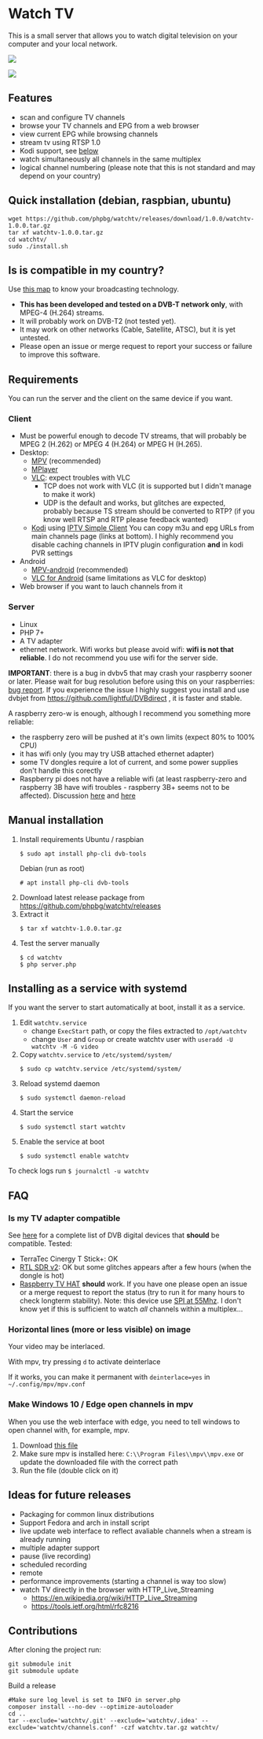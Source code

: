 # Watch TV
This is a small server that allows you to watch digital television on your computer and your local network.

![](channels.png)

![](guide.png)

## Features
* scan and configure TV channels
* browse your TV channels and EPG from a web browser
* view current EPG while browsing channels
* stream tv using RTSP 1.0
* Kodi support, see [below](#kodi)
* watch simultaneously all channels in the same multiplex
* logical channel numbering (please note that this is not standard and may depend on your country)

## Quick installation (debian, raspbian, ubuntu)
```shell
wget https://github.com/phpbg/watchtv/releases/download/1.0.0/watchtv-1.0.0.tar.gz
tar xf watchtv-1.0.0.tar.gz
cd watchtv/
sudo ./install.sh
```

## Is is compatible in my country?
Use [this map](https://fr.wikipedia.org/wiki/DVB-T#/media/File:Digital_terrestrial_television_standards.svg) to know your broadcasting technology.
* **This has been developed and tested on a DVB-T network only**, with MPEG-4 (H.264) streams.
* It will probably work on DVB-T2 (not tested yet).
* It may work on other networks (Cable, Satellite, ATSC), but it is yet untested.
* Please open an issue or merge request to report your success or failure to improve this software. 

## Requirements
You can run the server and the client on the same device if you want.

### Client
* Must be powerful enough to decode TV streams, that will probably be MPEG 2 (H.262) or MPEG 4 (H.264) or MPEG H (H.265).
* Desktop:
  * [MPV](https://mpv.io/) (recommended)
  * [MPlayer](http://www.mplayerhq.hu)
  * [VLC](https://www.videolan.org/vlc): expect troubles with VLC
    * TCP does not work with VLC (it is supported but I didn't manage to make it work)
    * UDP is the default and works, but glitches are expected, probably because TS stream should be converted to RTP? (if you know well RTSP and RTP please feedback wanted)
  * <a name="kodi"></a>[Kodi](https://kodi.tv/) using [IPTV Simple Client](https://kodi.wiki/view/Add-on:IPTV_Simple_Client) You can copy m3u and epg URLs from main channels page (links at bottom). I highly recommend you disable caching channels in IPTV plugin configuration **and** in kodi PVR settings 
* Android
  * [MPV-android](https://play.google.com/store/apps/details?id=is.xyz.mpv) (recommended)
  * [VLC for Android](https://play.google.com/store/apps/details?id=org.videolan.vlc) (same limitations as VLC for desktop)
* Web browser if you want to lauch channels from it

### Server
* Linux
* PHP 7+
* A TV adapter
* ethernet network. Wifi works but please avoid wifi: **wifi is not that reliable**. I do not recommend you use wifi for the server side.

**IMPORTANT**: there is a bug in dvbv5 that may crash your raspberry sooner or later. Please wait for bug resolution before using this on your raspberries: [bug report](https://bugs.launchpad.net/raspbian/+bug/1819650). If you experience the issue I highly suggest you install and use dvbjet from https://github.com/lightful/DVBdirect , it is faster and stable. 

A raspberry zero-w is enough, although I recommend you something more reliable:
* the raspberry zero will be pushed at it's own limits (expect 80% to 100% CPU)
* it has wifi only (you may try USB attached ethernet adapter)
* some TV dongles require a lot of current, and some power supplies don't handle this corectly
* Raspberry pi does not have a reliable wifi (at least raspberry-zero and raspberry 3B have wifi troubles - raspberry 3B+ seems not to be affected). Discussion [here](https://www.raspberrypi.org/forums/viewtopic.php?f=28&t=188891&sid=afdef6524bddc08ec983fe57bb3a797c) and [here](https://www.raspberrypi.org/forums/viewtopic.php?f=36&t=234058)

## Manual installation

1. Install requirements
    Ubuntu / raspbian
    ```shell
    $ sudo apt install php-cli dvb-tools
    ```
    Debian (run as root)
    ```shell
    # apt install php-cli dvb-tools
    ```
2. Download latest release package from https://github.com/phpbg/watchtv/releases
3. Extract it
    ```shell
    $ tar xf watchtv-1.0.0.tar.gz
    ```
3. Test the server manually
    ```shell
    $ cd watchtv
    $ php server.php
    ```

## Installing as a service with systemd
If you want the server to start automatically at boot, install it as a service.
1. Edit `watchtv.service`
    * change `ExecStart` path, or copy the files extracted to `/opt/watchtv`
    * change `User` and `Group` or create watchtv user with `useradd -U watchtv -M -G video`
2. Copy `watchtv.service` to `/etc/systemd/system/`
    ```shell
    $ sudo cp watchtv.service /etc/systemd/system/
    ```
3. Reload systemd daemon
    ```shell
    $ sudo systemctl daemon-reload
    ```
4. Start the service
    ```shell
    $ sudo systemctl start watchtv
    ```
5. Enable the service at boot
    ```shell
    $ sudo systemctl enable watchtv
    ```
To check logs run `$ journalctl -u watchtv`
   
## FAQ
### Is my TV adapter compatible
See [here](https://www.linuxtv.org/wiki/index.php/Hardware_device_information) for a complete list of DVB digital devices that **should** be compatible.
Tested:
  * TerraTec Cinergy T Stick+: OK
  * [RTL SDR v2](https://www.rtl-sdr.com/): OK but some glitches appears after a few hours (when the dongle is hot)
  * [Raspberry TV HAT](https://www.raspberrypi.org/blog/raspberry-pi-tv-hat/) **should** work. If you have one please open an issue or a merge request to report the status (try to run it for many hours to check longterm stability). Note: this device use [SPI at 55Mhz](https://patchwork.kernel.org/patch/10003465/#21035387). I don't know yet if this is sufficient to watch *all* channels within a multiplex...
  
### Horizontal lines (more or less visible) on image
Your video may be interlaced.

With mpv, try pressing `d` to activate deinterlace

If it works, you can make it permanent with `deinterlace=yes` in `~/.config/mpv/mpv.conf`

### Make Windows 10 / Edge open channels in mpv
When you use the web interface with edge, you need to tell windows to open channel with, for example, mpv.

1. Download [this file](mpv_register.reg)
2. Make sure mpv is installed here: `C:\\Program Files\\mpv\\mpv.exe` or update the downloaded file with the correct path
4. Run the file (double click on it)

## Ideas for future releases
* Packaging for common linux distributions
* Support Fedora and arch in install script
* live update web interface to reflect avaliable channels when a stream is already running
* multiple adapter support
* pause (live recording)
* scheduled recording
* remote
* performance improvements (starting a channel is way too slow)
* watch TV directly in the browser with HTTP_Live_Streaming
  * https://en.wikipedia.org/wiki/HTTP_Live_Streaming
  * https://tools.ietf.org/html/rfc8216

## Contributions
After cloning the project run:

    git submodule init
    git submodule update

Build a release

    #Make sure log level is set to INFO in server.php
    composer install --no-dev --optimize-autoloader
    cd ..
    tar --exclude='watchtv/.git' --exclude='watchtv/.idea' --exclude='watchtv/channels.conf' -czf watchtv.tar.gz watchtv/